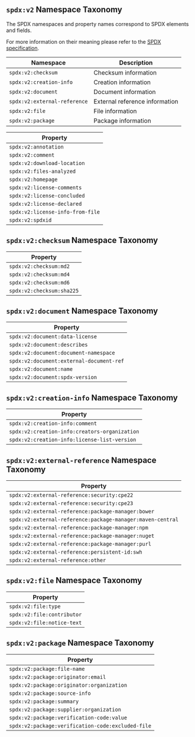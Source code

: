 ## `spdx:v2` Namespace Taxonomy

The SPDX namespaces and property names correspond to SPDX elements and fields.

For more information on their meaning please refer to the [SPDX specification](https://spdx.github.io/spdx-spec/).

| Namespace | Description |
| --- | --- |
| `spdx:v2:checksum` | Checksum information |
| `spdx:v2:creation-info` | Creation information |
| `spdx:v2:document` | Document information |
| `spdx:v2:external-reference` | External reference information |
| `spdx:v2:file` | File information |
| `spdx:v2:package` | Package information |

| Property |
| --- |
| `spdx:v2:annotation` |
| `spdx:v2:comment` |
| `spdx:v2:download-location` |
| `spdx:v2:files-analyzed` |
| `spdx:v2:homepage` |
| `spdx:v2:license-comments` |
| `spdx:v2:license-concluded` |
| `spdx:v2:license-declared` |
| `spdx:v2:license-info-from-file` |
| `spdx:v2:spdxid` |

## `spdx:v2:checksum` Namespace Taxonomy

| Property |
| --- |
| `spdx:v2:checksum:md2` |
| `spdx:v2:checksum:md4` |
| `spdx:v2:checksum:md6` |
| `spdx:v2:checksum:sha225` |

## `spdx:v2:document` Namespace Taxonomy

| Property |
| --- |
| `spdx:v2:document:data-license` |
| `spdx:v2:document:describes` |
| `spdx:v2:document:document-namespace` |
| `spdx:v2:document:external-document-ref` |
| `spdx:v2:document:name` |
| `spdx:v2:document:spdx-version` |

## `spdx:v2:creation-info` Namespace Taxonomy

| Property |
| --- |
| `spdx:v2:creation-info:comment` |
| `spdx:v2:creation-info:creators-organization` |
| `spdx:v2:creation-info:license-list-version` |

## `spdx:v2:external-reference` Namespace Taxonomy

| Property |
| --- |
| `spdx:v2:external-reference:security:cpe22` |
| `spdx:v2:external-reference:security:cpe23` |
| `spdx:v2:external-reference:package-manager:bower` |
| `spdx:v2:external-reference:package-manager:maven-central` |
| `spdx:v2:external-reference:package-manager:npm` |
| `spdx:v2:external-reference:package-manager:nuget` |
| `spdx:v2:external-reference:package-manager:purl` |
| `spdx:v2:external-reference:persistent-id:swh` |
| `spdx:v2:external-reference:other` |

## `spdx:v2:file` Namespace Taxonomy

| Property |
| --- |
| `spdx:v2:file:type` |
| `spdx:v2:file:contributor` |
| `spdx:v2:file:notice-text` |

## `spdx:v2:package` Namespace Taxonomy

| Property |
| --- |
| `spdx:v2:package:file-name` |
| `spdx:v2:package:originator:email` |
| `spdx:v2:package:originator:organization` |
| `spdx:v2:package:source-info` |
| `spdx:v2:package:summary` |
| `spdx:v2:package:supplier:organization` |
| `spdx:v2:package:verification-code:value` |
| `spdx:v2:package:verification-code:excluded-file` |
